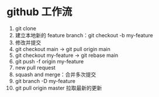 # github 工作流

1. git clone
2. 建立本地新的 feature branch：git checkout -b my-feature
3. 修改并提交
4. git checkout main -> git pull origin main
5. git checkout my-feature -> git rebase main
6. git push -f origin my-feature
7. new pull request
8. squash and merge：合并多次提交
9. git branch -D my-feature
10. git pull origin master 拉取最新的更新
